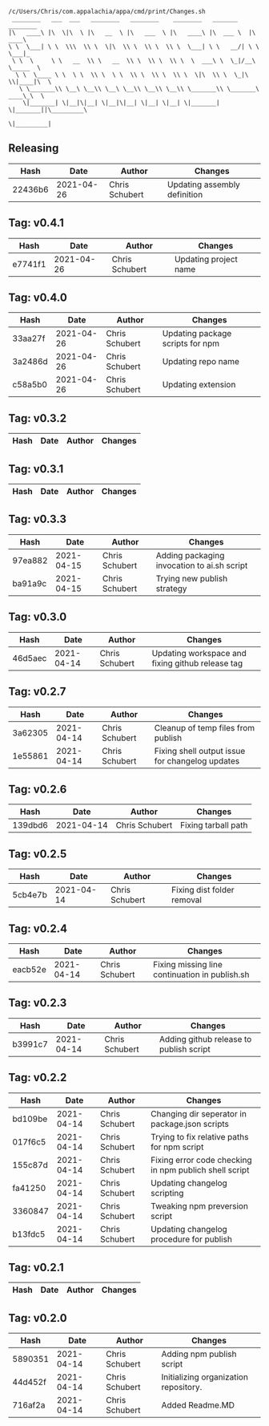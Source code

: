 ```
/c/Users/Chris/com.appalachia/appa/cmd/print/Changes.sh
 ________   ___  ___   ________   ________    ________   _______    ________      
|\   ____\ |\  \|\  \ |\   __  \ |\   ___  \ |\   ____\ |\  ___ \  |\   ____\     
\ \  \___| \ \  \\\  \\ \  \|\  \\ \  \\ \  \\ \  \___| \ \   __/| \ \  \___|_    
 \ \  \     \ \   __  \\ \   __  \\ \  \\ \  \\ \  \  ___\ \  \_|/__\ \_____  \   
  \ \  \____ \ \  \ \  \\ \  \ \  \\ \  \\ \  \\ \  \|\  \\ \  \_|\ \\|____|\  \  
   \ \_______\\ \__\ \__\\ \__\ \__\\ \__\\ \__\\ \_______\\ \_______\ ____\_\  \ 
    \|_______| \|__|\|__| \|__|\|__| \|__| \|__| \|_______| \|_______||\_________\
                                                                      \|_________|
```
## Releasing
| Hash | Date | Author | Changes |
|------|------|--------|---------|
| 22436b6 | 2021-04-26 | Chris Schubert | Updating assembly definition |


 ## Tag: v0.4.1
| Hash | Date | Author | Changes |
|------|------|--------|---------|
| e7741f1 | 2021-04-26 | Chris Schubert | Updating project name |


 ## Tag: v0.4.0
| Hash | Date | Author | Changes |
|------|------|--------|---------|
| 33aa27f | 2021-04-26 | Chris Schubert | Updating package scripts for npm |
| 3a2486d | 2021-04-26 | Chris Schubert | Updating repo name |
| c58a5b0 | 2021-04-26 | Chris Schubert | Updating extension |


 ## Tag: v0.3.2
| Hash | Date | Author | Changes |
|------|------|--------|---------|


 ## Tag: v0.3.1
| Hash | Date | Author | Changes |
|------|------|--------|---------|


 ## Tag: v0.3.3
| Hash | Date | Author | Changes |
|------|------|--------|---------|
| 97ea882 | 2021-04-15 | Chris Schubert | Adding packaging invocation to ai.sh script |
| ba91a9c | 2021-04-15 | Chris Schubert | Trying new publish strategy |


 ## Tag: v0.3.0
| Hash | Date | Author | Changes |
|------|------|--------|---------|
| 46d5aec | 2021-04-14 | Chris Schubert | Updating workspace and fixing github release tag |


 ## Tag: v0.2.7
| Hash | Date | Author | Changes |
|------|------|--------|---------|
| 3a62305 | 2021-04-14 | Chris Schubert | Cleanup of temp files from publish |
| 1e55861 | 2021-04-14 | Chris Schubert | Fixing shell output issue for changelog updates |


 ## Tag: v0.2.6
| Hash | Date | Author | Changes |
|------|------|--------|---------|
| 139dbd6 | 2021-04-14 | Chris Schubert | Fixing tarball path |


 ## Tag: v0.2.5
| Hash | Date | Author | Changes |
|------|------|--------|---------|
| 5cb4e7b | 2021-04-14 | Chris Schubert | Fixing dist folder removal |


 ## Tag: v0.2.4
| Hash | Date | Author | Changes |
|------|------|--------|---------|
| eacb52e | 2021-04-14 | Chris Schubert | Fixing missing line continuation in publish.sh |


 ## Tag: v0.2.3
| Hash | Date | Author | Changes |
|------|------|--------|---------|
| b3991c7 | 2021-04-14 | Chris Schubert | Adding github release to publish script |


 ## Tag: v0.2.2
| Hash | Date | Author | Changes |
|------|------|--------|---------|
| bd109be | 2021-04-14 | Chris Schubert | Changing dir seperator in package.json scripts |
| 017f6c5 | 2021-04-14 | Chris Schubert | Trying to fix relative paths for npm script |
| 155c87d | 2021-04-14 | Chris Schubert | Fixing error code checking in npm publich shell script |
| fa41250 | 2021-04-14 | Chris Schubert | Updating changelog scripting |
| 3360847 | 2021-04-14 | Chris Schubert | Tweaking npm preversion script |
| b13fdc5 | 2021-04-14 | Chris Schubert | Updating changelog procedure for publish |


 ## Tag: v0.2.1
| Hash | Date | Author | Changes |
|------|------|--------|---------|


 ## Tag: v0.2.0
| Hash | Date | Author | Changes |
|------|------|--------|---------|
| 5890351 | 2021-04-14 | Chris Schubert | Adding npm publish script |
| 44d452f | 2021-04-14 | Chris Schubert | Initializing organization repository. |
| 716af2a | 2021-04-14 | Chris Schubert | Added Readme.MD |

